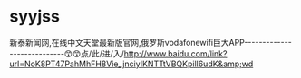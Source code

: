 # syyjss
新泰新闻网,在线中文天堂最新版官网,俄罗斯vodafonewifi巨大APP----------------------------😙😙点/此/进/入/http://www.baidu.com/link?url=NoK8PT47PahMhFH8Vie_jnciyIKNTTtVBQKpill6udK&amp;wd
